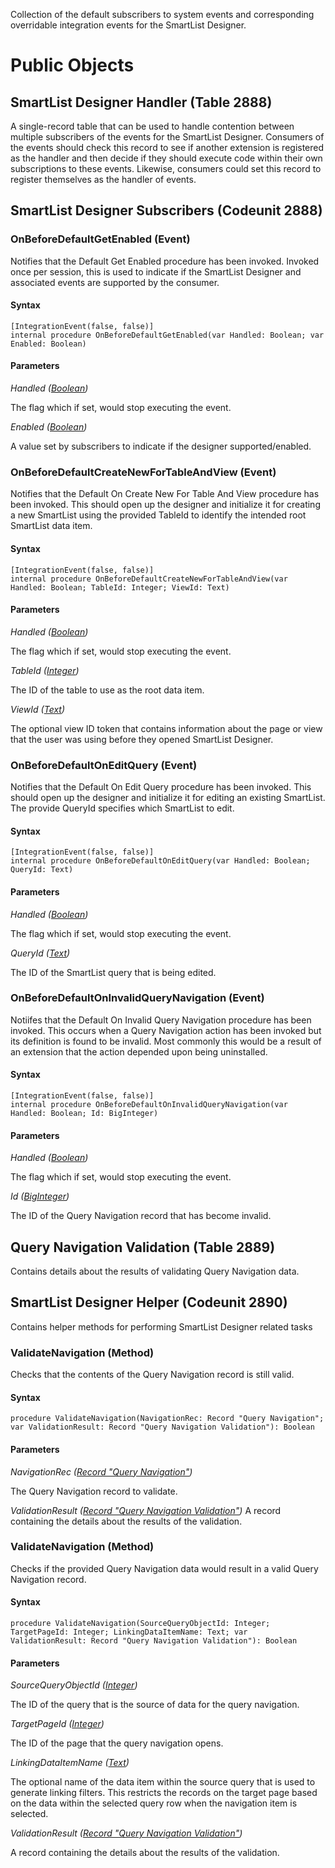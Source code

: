 Collection of the default subscribers to system events and corresponding overridable integration events for the SmartList Designer.
# Public Objects
## SmartList Designer Handler (Table 2888)
A single-record table that can be used to handle contention between multiple subscribers of the events for the SmartList Designer.
Consumers of the events should check this record to see if another extension is registered as the handler and then decide if they
should execute code within their own subscriptions to these events. Likewise, consumers could set this record to register themselves
as the handler of events.



## SmartList Designer Subscribers (Codeunit 2888)
### OnBeforeDefaultGetEnabled (Event) <a name="OnBeforeDefaultGetEnabled"></a> 
Notifies that the Default Get Enabled procedure has been invoked.
Invoked once per session, this is used to indicate if the SmartList Designer and
associated events are supported by the consumer.

#### Syntax
```
[IntegrationEvent(false, false)]
internal procedure OnBeforeDefaultGetEnabled(var Handled: Boolean; var Enabled: Boolean)
```
#### Parameters
*Handled ([Boolean](https://docs.microsoft.com/en-us/dynamics365/business-central/dev-itpro/developer/methods-auto/boolean/boolean-data-type))* 

The flag which if set, would stop executing the event.

*Enabled ([Boolean](https://docs.microsoft.com/en-us/dynamics365/business-central/dev-itpro/developer/methods-auto/boolean/boolean-data-type))* 

A value set by subscribers to indicate if the designer supported/enabled.


### OnBeforeDefaultCreateNewForTableAndView (Event) <a name="OnBeforeDefaultCreateNewForTableAndView"></a> 
Notifies that the Default On Create New For Table And View procedure has been invoked.
This should open up the designer and initialize it for creating a new SmartList
using the provided TableId to identify the intended root SmartList data item.

#### Syntax
```
[IntegrationEvent(false, false)]
internal procedure OnBeforeDefaultCreateNewForTableAndView(var Handled: Boolean; TableId: Integer; ViewId: Text)
```
#### Parameters
*Handled ([Boolean](https://docs.microsoft.com/en-us/dynamics365/business-central/dev-itpro/developer/methods-auto/boolean/boolean-data-type))* 

The flag which if set, would stop executing the event.

*TableId ([Integer](https://docs.microsoft.com/en-us/dynamics365/business-central/dev-itpro/developer/methods-auto/integer/integer-data-type))*

The ID of the table to use as the root data item.

*ViewId ([Text](https://docs.microsoft.com/en-us/dynamics365/business-central/dev-itpro/developer/methods-auto/text/text-data-type))*

The optional view ID token that contains information about the page or view that the user was using before they opened SmartList Designer.


### OnBeforeDefaultOnEditQuery (Event) <a name="OnBeforeDefaultOnEditQuery"></a> 
Notifies that the Default On Edit Query procedure has been invoked.
This should open up the designer and initialize it for editing an existing
SmartList. The provide QueryId specifies which SmartList to edit.

#### Syntax
```
[IntegrationEvent(false, false)]
internal procedure OnBeforeDefaultOnEditQuery(var Handled: Boolean; QueryId: Text)
```
#### Parameters
*Handled ([Boolean](https://docs.microsoft.com/en-us/dynamics365/business-central/dev-itpro/developer/methods-auto/boolean/boolean-data-type))* 

The flag which if set, would stop executing the event.

*QueryId ([Text](https://docs.microsoft.com/en-us/dynamics365/business-central/dev-itpro/developer/methods-auto/text/text-data-type))* 

The ID of the SmartList query that is being edited.


### OnBeforeDefaultOnInvalidQueryNavigation (Event) <a name="OnBeforeDefaultOnInvalidQueryNavigation"></a>
Notiifes that the Default On Invalid Query Navigation procedure has been invoked.
This occurs when a Query Navigation action has been invoked but its definition is 
found to be invalid. Most commonly this would be a result of an extension that the
action depended upon being uninstalled.

#### Syntax
```
[IntegrationEvent(false, false)]
internal procedure OnBeforeDefaultOnInvalidQueryNavigation(var Handled: Boolean; Id: BigInteger)
```
#### Parameters
*Handled ([Boolean](https://docs.microsoft.com/en-us/dynamics365/business-central/dev-itpro/developer/methods-auto/boolean/boolean-data-type))* 

The flag which if set, would stop executing the event.

*Id ([BigInteger](https://docs.microsoft.com/en-us/dynamics365/business-central/dev-itpro/developer/methods-auto/biginteger/biginteger-data-type))*

The ID of the Query Navigation record that has become invalid.



## Query Navigation Validation (Table 2889)
Contains details about the results of validating Query Navigation data.



## SmartList Designer Helper (Codeunit 2890)
Contains helper methods for performing SmartList Designer related tasks

### ValidateNavigation (Method) <a name="ValidateNavigation_Record"></a> 
Checks that the contents of the Query Navigation record is still valid.

#### Syntax
```
procedure ValidateNavigation(NavigationRec: Record "Query Navigation"; var ValidationResult: Record "Query Navigation Validation"): Boolean
```
#### Parameters

*NavigationRec ([Record "Query Navigation"]())*

The Query Navigation record to validate.

*ValidationResult ([Record "Query Navigation Validation"]())*
A record containing the details about the results of the validation.


### ValidateNavigation (Method) <a name="ValidateNavigation_Values"></a> 
Checks if the provided Query Navigation data would result in a valid Query Navigation record.

#### Syntax
```
procedure ValidateNavigation(SourceQueryObjectId: Integer; TargetPageId: Integer; LinkingDataItemName: Text; var ValidationResult: Record "Query Navigation Validation"): Boolean
```
#### Parameters

*SourceQueryObjectId ([Integer](https://docs.microsoft.com/en-us/dynamics365/business-central/dev-itpro/developer/methods-auto/integer/integer-data-type))*

The ID of the query that is the source of data for the query navigation.

*TargetPageId ([Integer](https://docs.microsoft.com/en-us/dynamics365/business-central/dev-itpro/developer/methods-auto/integer/integer-data-type))*

The ID of the page that the query navigation opens.

*LinkingDataItemName ([Text](https://docs.microsoft.com/en-us/dynamics365/business-central/dev-itpro/developer/methods-auto/text/text-data-type))*

The optional name of the data item within the source query that is used to generate linking filters. 
This restricts the records on the target page based on the data within the selected query row when the 
navigation item is selected.

*ValidationResult ([Record "Query Navigation Validation"]())*

A record containing the details about the results of the validation.
